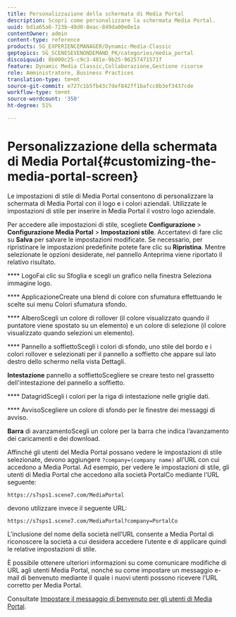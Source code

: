 ```yaml
---
title: Personalizzazione della schermata di Media Portal
description: Scopri come personalizzare la schermata Media Portal.
uuid: bd1a65a6-723b-49d0-8eac-849da00e0e1a
contentOwner: admin
content-type: reference
products: SG_EXPERIENCEMANAGER/Dynamic-Media-Classic
geptopics: SG_SCENESEVENONDEMAND_PK/categories/media_portal
discoiquuid: 8b000c25-c9c3-481e-9b25-96257471571f
feature: Dynamic Media Classic,Collaborazione,Gestione risorse
role: Amministratore, Business Practices
translation-type: tm+mt
source-git-commit: e727c1b5fb43c7def842ff1bafcc8b3ef3437cde
workflow-type: tm+mt
source-wordcount: '350'
ht-degree: 51%

---
```



# Personalizzazione della schermata di Media Portal{#customizing-the-media-portal-screen}

Le impostazioni di stile di Media Portal consentono di personalizzare la schermata di Media Portal con il logo e i colori aziendali. Utilizzate le impostazioni di stile per inserire in Media Portal il vostro logo aziendale. 

Per accedere alle impostazioni di stile, scegliete **Configurazione** > **Configurazione Media Portal** > **Impostazioni stile**. Accertatevi di fare clic su **Salva** per salvare le impostazioni modificate. Se necessario, per ripristinare le impostazioni predefinite potete fare clic su **Ripristina**. Mentre selezionate le opzioni desiderate, nel pannello Anteprima viene riportato il relativo risultato.

**** LogoFai clic su Sfoglia e scegli un grafico nella finestra Seleziona immagine logo.

**** ApplicazioneCreate una blend di colore con sfumatura effettuando le scelte sui menu Colori sfumatura sfondo.

**** AlberoScegli un colore di rollover (il colore visualizzato quando il puntatore viene spostato su un elemento) e un colore di selezione (il colore visualizzato quando selezioni un elemento).

**** Pannello a soffiettoScegli i colori di sfondo, uno stile del bordo e i colori rollover e selezionati per il pannello a soffietto che appare sul lato destro dello schermo nella vista Dettagli.

**Intestazione** pannello a soffiettoScegliere se creare testo nel grassetto dell&#39;intestazione del pannello a soffietto.

**** DatagridScegli i colori per la riga di intestazione nelle griglie dati.

**** AvvisoScegliere un colore di sfondo per le finestre dei messaggi di avviso.

**Barra** di avanzamentoScegli un colore per la barra che indica l’avanzamento dei caricamenti e dei download.

Affinché gli utenti del Media Portal possano vedere le impostazioni di stile selezionate, devono aggiungere `?company=(company name)` all’URL con cui accedono a Media Portal. Ad esempio, per vedere le impostazioni di stile, gli utenti di Media Portal che accedono alla società PortalCo mediante l’URL seguente:

`https://s7sps1.scene7.com/MediaPortal`

devono utilizzare invece il seguente URL:

`https://s7sps1.scene7.com/MediaPortal?company=PortalCo`

L’inclusione del nome della società nell’URL consente a Media Portal di riconoscere la società a cui desidera accedere l’utente e di applicare quindi le relative impostazioni di stile.

È possibile ottenere ulteriori informazioni su come comunicare modifiche di URL agli utenti Media Portal, nonché su come impostare un messaggio e-mail di benvenuto mediante il quale i nuovi utenti possono ricevere l’URL corretto per Media Portal.

Consultate [Impostare il messaggio di benvenuto per gli utenti di Media Portal](adding-media-portal-users.md#setting_up_the_welcome_e_mail_message_for_media_portal_users).
